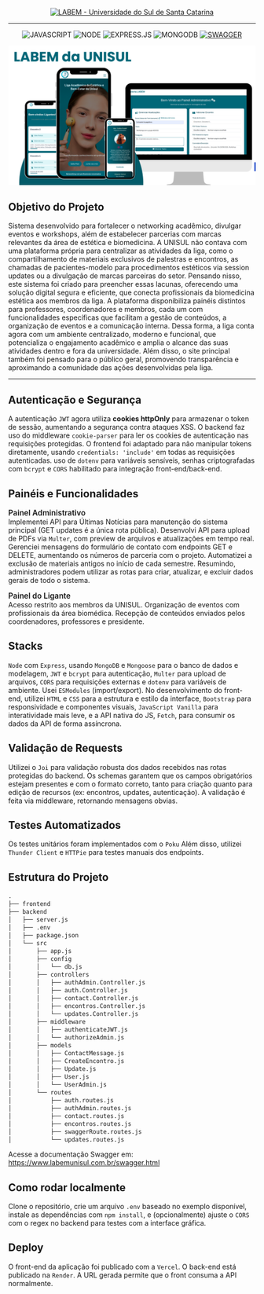 <!-- Aqui é o titulo! -->
<p align="center">
  <a href="https://labemunisul.com.br">
    <img src="https://img.shields.io/badge/LABEM-Universidade_do_Sul_de_Santa_Catarina-146677?style=for-the-badge" alt="LABEM - Universidade do Sul de Santa Catarina">
  </a>
</p>

<hr />

<!-- stacks -->
<p align="center">
  <img src="https://img.shields.io/badge/JAVASCRIPT-F7DF1E?style=for-the-badge&logo=javascript&logoColor=white" alt="JAVASCRIPT">
  <img src="https://img.shields.io/badge/NODE-339933?style=for-the-badge&logo=node.js&logoColor=white" alt="NODE">
  <img src="https://img.shields.io/badge/EXPRESS.JS-FF6F61?style=for-the-badge&logo=express&logoColor=white" alt="EXPRESS.JS">
  <img src="https://img.shields.io/badge/MONGODB-47A248?style=for-the-badge&logo=mongodb&logoColor=white" alt="MONGODB">
  <a href="https://www.labemunisul.com.br/swagger.html">
    <img src="https://img.shields.io/badge/SWAGGER-DOCS-85EA2D?style=for-the-badge&logo=swagger&logoColor=black" alt="SWAGGER">
  </a>
</p>

<!-- imagem -->
<img src="assets/LABEMGITHUB.png" alt="Banner da LABEMGITHUB" />

<h2>Objetivo do Projeto</h2> 
<p>
Sistema desenvolvido para fortalecer o networking acadêmico, divulgar eventos e workshops, além de estabelecer parcerias com marcas relevantes da área de estética e biomedicina. A UNISUL não contava com uma plataforma própria para centralizar as atividades da liga, como o compartilhamento de materiais exclusivos de palestras e encontros, as chamadas de pacientes-modelo para procedimentos estéticos via session updates ou a divulgação de marcas parceiras do setor. Pensando nisso, este sistema foi criado para preencher essas lacunas, oferecendo uma solução digital segura e eficiente, que conecta profissionais da biomedicina estética aos membros da liga. A plataforma disponibiliza painéis distintos para professores, coordenadores e membros, cada um com funcionalidades específicas que facilitam a gestão de conteúdos, a organização de eventos e a comunicação interna. Dessa forma, a liga conta agora com um ambiente centralizado, moderno e funcional, que potencializa o engajamento acadêmico e amplia o alcance das suas atividades dentro e fora da universidade. Além disso, o site principal também foi pensado para o público geral, promovendo transparência e aproximando a comunidade das ações desenvolvidas pela liga.
</p>

<hr/>

<h2>Autenticação e Segurança</h2>
<p>
A autenticação <code>JWT</code> agora utiliza <strong>cookies httpOnly</strong> para armazenar o token de sessão, aumentando a segurança contra ataques XSS. O backend faz uso do middleware <code>cookie-parser</code> para ler os cookies de autenticação nas requisições protegidas. O frontend foi adaptado para não manipular tokens diretamente, usando <code>credentials: 'include'</code> em todas as requisições autenticadas.
 uso de <code>dotenv</code> para variáveis sensíveis, senhas criptografadas com <code>bcrypt</code> e <code>CORS</code> habilitado para integração front-end/back-end.

</p>

<h2>Painéis e Funcionalidades</h2>

<p>
<strong style="font-weight:600; font-size:1.1em;">Painel Administrativo</strong><br />
Implementei API para Últimas Notícias para manutenção do sistema principal (GET updates é a única rota pública). Desenvolvi API para upload de PDFs via <code>Multer</code>, com preview de arquivos e atualizações em tempo real. Gerenciei mensagens do formulário de contato com endpoints GET e DELETE, aumentando os números de parceria com o projeto. Automatizei a exclusão de materiais antigos no início de cada semestre. Resumindo, administradores podem utilizar as rotas para criar, atualizar, e excluir dados gerais de todo o sistema. </p>

<p>
<strong style="font-weight:600; font-size:1.1em;">Painel do Ligante</strong><br />
Acesso restrito aos membros da UNISUL. Organização de eventos com profissionais da área biomédica. Recepção de conteúdos enviados pelos coordenadores, professores e presidente.
</p>

<h2>Stacks</h2>
<p>
<code>Node</code> com <code>Express</code>, usando <code>MongoDB</code> e <code>Mongoose</code> para o banco de dados e modelagem, <code>JWT</code> e <code>bcrypt</code> para autenticação, <code>Multer</code> para upload de arquivos, <code>CORS</code> para requisições externas e <code>dotenv</code> para variáveis de ambiente. Usei <code>ESModules</code> (import/export). No desenvolvimento do front-end, utilizei <code>HTML</code> e <code>CSS</code> para a estrutura e estilo da interface, <code>Bootstrap</code> para responsividade e componentes visuais, <code>JavaScript Vanilla</code> para interatividade mais leve, e a API nativa do JS, <code>Fetch</code>, para consumir os dados da API de forma assíncrona.

</p>
<h2>Validação de Requests</h2>
<p>
Utilizei o <code>Joi</code> para validação robusta dos dados recebidos nas rotas protegidas do backend. Os schemas garantem que os campos obrigatórios estejam presentes e com o formato correto, tanto para criação quanto para edição de recursos (ex: encontros, updates, autenticação). A validação é feita via middleware, retornando mensagens obvias. 
</p>

<h2>Testes Automatizados</h2>
<p>
Os testes unitários foram implementados com o <code>Poku</code>
Além disso, utilizei <code>Thunder Client</code> e <code>HTTPie</code> para testes manuais dos endpoints.
</p>

<h2>Estrutura do Projeto</h2>
<pre><code>.
├── frontend
├── backend
│   ├── server.js
│   ├── .env
│   ├── package.json
│   └── src
│       ├── app.js
│       ├── config
│       │   └── db.js
│       ├── controllers
│       │   ├── authAdmin.Controller.js
│       │   ├── auth.Controller.js
│       │   ├── contact.Controller.js
│       │   ├── encontros.Controller.js
│       │   └── updates.Controller.js
│       ├── middleware
│       │   ├── authenticateJWT.js
│       │   └── authorizeAdmin.js
│       ├── models
│       │   ├── ContactMessage.js
│       │   ├── CreateEncontro.js
│       │   ├── Update.js
│       │   ├── User.js
│       │   └── UserAdmin.js
│       └── routes
│           ├── auth.routes.js
│           ├── authAdmin.routes.js
│           ├── contact.routes.js
│           ├── encontros.routes.js
│           ├── swaggerRoute.routes.js
│           └── updates.routes.js
</code></pre>

<p>
Acesse a documentação Swagger em:  
<a href="https://www.labemunisul.com.br/swagger.html">https://www.labemunisul.com.br/swagger.html</a>
</p>

<h2>Como rodar localmente</h2>
<p>
Clone o repositório, crie um arquivo <code>.env</code> baseado no exemplo disponível, instale as dependências com <code>npm install</code>, e (opcionalmente) ajuste o <code>CORS</code> com o regex no backend para testes com a interface gráfica.
</p>

<h2>Deploy</h2>

<p>
O front-end da aplicação foi publicado com a <code>Vercel</code>. O back-end está publicado na 
<code>Render</code>. A URL gerada permite que o front consuma a API normalmente.

</p>
